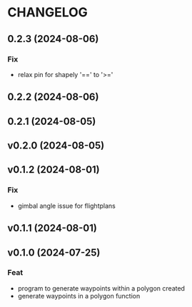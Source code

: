 # CHANGELOG

## 0.2.3 (2024-08-06)

### Fix

- relax pin for shapely '==' to '>='

## 0.2.2 (2024-08-06)

## 0.2.1 (2024-08-05)

## v0.2.0 (2024-08-05)

## v0.1.2 (2024-08-01)

### Fix

- gimbal angle issue for flightplans

## v0.1.1 (2024-08-01)

## v0.1.0 (2024-07-25)

### Feat

- program to generate waypoints within a polygon created
- generate waypoints in a polygon function
